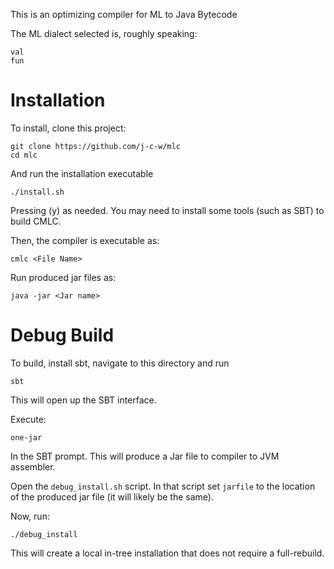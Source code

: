 This is an optimizing compiler for ML to Java Bytecode

The ML dialect selected is, roughly speaking:

	val
	fun

# Installation

To install, clone this project:

	git clone https://github.com/j-c-w/mlc
	cd mlc

And run the installation executable

	./install.sh

Pressing (y) as needed. You may need to install some tools (such as
SBT) to build CMLC.

Then, the compiler is executable as:

	cmlc <File Name>

Run produced jar files as:

	java -jar <Jar name>

# Debug Build

To build, install sbt, navigate to this directory and run

	sbt

This will open up the SBT interface.

Execute:

	one-jar

In the SBT prompt. This will produce a Jar file to compiler to JVM assembler.

Open the `debug_install.sh` script. In that script set `jarfile` to
the location of the produced jar file (it will likely be the same).

Now, run:

	./debug_install

This will create a local in-tree installation that does not require
a full-rebuild.
